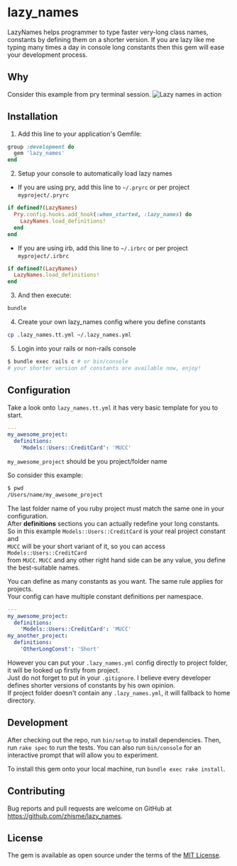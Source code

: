 # lazy_names

LazyNames helps programmer to type faster very-long class names, constants by defining them on a shorter version.
If you are lazy like me typing many times a day in console long constants then this gem will ease your development process.

## Why

Consider this example from pry terminal session.
![Lazy names in action](https://media.giphy.com/media/7CtRJfp2yocsOu9zEA/source.gif)

## Installation

1. Add this line to your application's Gemfile:

```ruby
group :development do
  gem 'lazy_names'
end
```
2. Setup your console to automatically load lazy names

- If you are using pry, add this line to `~/.pryrc` or per project `myproject/.pryrc`

```ruby
if defined?(LazyNames)
  Pry.config.hooks.add_hook(:when_started, :lazy_names) do
    LazyNames.load_definitions!
  end
end
```

- If you are using irb, add this line to `~/.irbrc` or per project `myproject/.irbrc`

```ruby
if defined?(LazyNames)
  LazyNames.load_definitions!
end
```

3. And then execute:
```bash
bundle
```

4. Create your own lazy_names config where you define constants
```bash
cp .lazy_names.tt.yml ~/.lazy_names.yml
```

5. Login into your rails or non-rails console
```bash
$ bundle exec rails c # or bin/console
# your shorter version of constants are available now, enjoy!
```

## Configuration
Take a look onto `lazy_names.tt.yml` it has very basic template for you to start.

```yml
---
my_awesome_project:
  definitions:
    'Models::Users::CreditCard': 'MUCC'
```
`my_awesome_project` should be you project/folder name

So consider this example:
```sh
$ pwd
/Users/name/my_awesome_project
```
The last folder name of you ruby project must match the same one in your configuration.  
After **definitions** sections you can actually redefine your long constants.  
So in this example `Models::Users::CreditCard` is your real project constant and   
`MUCC` will be your short variant of it, so you can access `Models::Users::CreditCard`   
from `MUCC`. `MUCC` and any other right hand side can be any value, you define the best-suitable names.  

You can define as many constants as you want. The same rule applies for projects.   
Your config can have multiple constant definitions per namespace.  
```yml
---
my_awesome_project:
  definitions:
    'Models::Users::CreditCard': 'MUCC'
my_another_project:
  definitions:
    'OtherLongConst': 'Short'
```

However you can put your `.lazy_names.yml` config directly to project folder, it will be looked up firstly from project.  
Just do not forget to put in your `.gitignore`. I believe every developer defines shorter versions of constants by his own opinion.  
If project folder doesn't contain any `.lazy_names.yml`, it will fallback to home directory.  

## Development

After checking out the repo, run `bin/setup` to install dependencies. Then, run `rake spec` to run the tests. You can also run `bin/console` for an interactive prompt that will allow you to experiment.

To install this gem onto your local machine, run `bundle exec rake install`.

## Contributing

Bug reports and pull requests are welcome on GitHub at https://github.com/zhisme/lazy_names.

## License

The gem is available as open source under the terms of the [MIT License](https://opensource.org/licenses/MIT).
